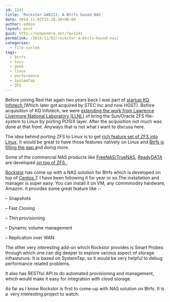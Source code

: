 ```yaml
---
id: 1241
title: 'Rockstor &#8211; A Btrfs based NAS'
date: 2014-11-02T15:28:38+00:00
author: admin
layout: post
guid: http://neependra.net/?p=1241
permalink: /2014/11/02/rockstor-a-btrfs-based-nas/
categories:
  - file-system
tags:
  - btrfs
  - foss
  - geek
  - linux
  - performance
  - SystemTap
  - ZFS
---
```

Before joining Red Hat again two years back I was part of [startup KQ Infotech (](http://neependra.net/?p=286)Which later got acquired by STEC Inc and now HGST). Before acquisition of KQ Infotech, we were [extending the work from Lawrence Livermore National Laboratory (LLNL)](http://en.wikipedia.org/wiki/ZFS#LINUXNATIVE) of bring the Sun/Oracle ZFS file-system to Linux by porting POSIX layer. After the acquisition not much was done at that front. Anyways that is not what I want to discuss here.
  
The idea behind porting ZFS to Linux is to get [rich feature set of ZFS into Linux](http://en.wikipedia.org/wiki/ZFS#Features). It would be great to have those features natively on Linux and [Btrfs is filling the gap a](http://en.wikipedia.org/wiki/Btrfs#Features)nd doing more.
  
Some of the commercial NAS products like [FreeNAS/TrueNAS](http://www.freenas.org/), [ReadyDATA](http://en.wikipedia.org/wiki/ReadyDATA) are developed [on top of ZFS. ](http://en.wikipedia.org/wiki/ZFS#Use_in_commercial_products)
  
[Rockstor](http://rockstor.com/) has come up with a NAS solution for Btrfs which is developed on top of [Centos 7](http://www.centos.org/). I have been following it for year or so.The installation and manager is super easy. You can install it on VM, any commmodity hardware, Amazon. It provides some great feature like :-
  
&#8211; Snapshots
  
&#8211; Fast Cloning
  
&#8211; Thin provisioning
  
&#8211; Dynamic volume management
  
&#8211; Replication over WAN
  
The other very interesting add-on which Rockstor provides is Smart Probes through which one can dig deeper to explore various aspect of storage infrasturure. It is based on SystemTap, so it would be very helpful to debug performance related problems.
  
It also has RESTful API to do automated provisioning and management, which would make it easy for integration with cloud storage.
  
As far as I know Rockstor is first to come-up with NAS solution on Btrfs. It is a  very interesting project to watch.